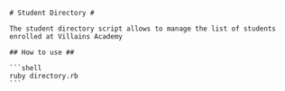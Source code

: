     # Student Directory #

    The student directory script allows to manage the list of students enrolled at Villains Academy

    ## How to use ##

    ```shell
    ruby directory.rb
    ```

